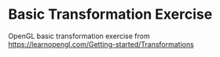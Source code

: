 # Basic Transformation Exercise

OpenGL basic transformation exercise from https://learnopengl.com/Getting-started/Transformations

